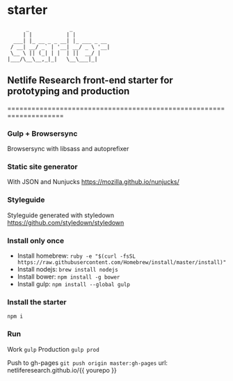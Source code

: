 # starter
          _             _            
         | |           | |           
      ___| |_ __ _ _ __| |_ ___ _ __ 
     / __| __/ _` | '__| __/ _ \ '__|
     \__ \ || (_| | |  | ||  __/ |   
    |___/\__\__,_|_|   \__\___|_|   
                                                                 
## Netlife Research front-end starter for prototyping and production
====================================================================

### Gulp + Browsersync
Browsersync with libsass and autoprefixer

### Static site generator
With JSON and Nunjucks
https://mozilla.github.io/nunjucks/

### Styleguide
Styleguide generated with styledown
https://github.com/styledown/styledown

### Install only once

* Install homebrew: `ruby -e "$(curl -fsSL https://raw.githubusercontent.com/Homebrew/install/master/install)"`
* Install nodejs: `brew install nodejs`
* Install bower: `npm install -g bower`
* Install gulp: `npm install --global gulp`

### Install the starter 
```npm i```

### Run 
Work ```gulp```
Production ```gulp prod```

Push to gh-pages ```git push origin master:gh-pages```
url: netliferesearch.github.io/{{ yourepo }}